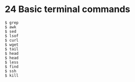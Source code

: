 # 24 Basic terminal commands

```shell
$ grep
$ awk
$ sed
$ lsof
$ curl
$ wget
$ tail
$ head
$ head
$ less
$ find
$ ssh
$ kill
```
